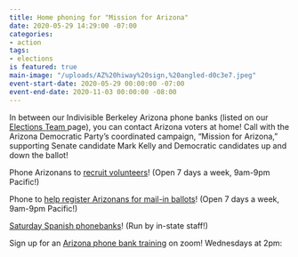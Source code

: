 ```yaml
---
title: Home phoning for "Mission for Arizona"
date: 2020-05-29 14:29:00 -07:00
categories:
- action
tags:
- elections
is featured: true
main-image: "/uploads/AZ%20hiway%20sign,%20angled-d0c3e7.jpeg"
event-start-date: 2020-05-29 00:00:00 -07:00
event-end-date: 2020-11-03 00:00:00 -08:00
---
```


In between our Indivisible Berkeley Arizona phone banks (listed on our [Elections Team ](https://indivisibleberkeley.org/team/elections)page), you can contact Arizona voters at home!  Call with the Arizona Democratic Party’s coordinated campaign, “Mission for Arizona,” supporting Senate candidate Mark Kelly and Democratic candidates up and down the ballot! 

Phone Arizonans to [recruit volunteers](https://docs.google.com/document/d/1PWHGb55jcbwTDUOuVVRVNnaiMaXu565XP4qPMtcxfuk/edit)! (Open 7 days a week, 9am-9pm Pacific!)

Phone to [help register Arizonans for mail-in ballots](https://docs.google.com/document/d/13VB7HZLhCTNY9S7WcN6UGTcWfLyYQ96LYpz7VwMYFuM/edit)! (Open 7 days a week, 9am-9pm Pacific!)

[Saturday Spanish phonebanks](https://www.mobilize.us/missionforaz/event/272889/)! (Run by in-state staff!) 

Sign up for an [Arizona phone bank training](https://www.mobilize.us/missionforaz/event/264618/) on zoom! Wednesdays at 2pm:  